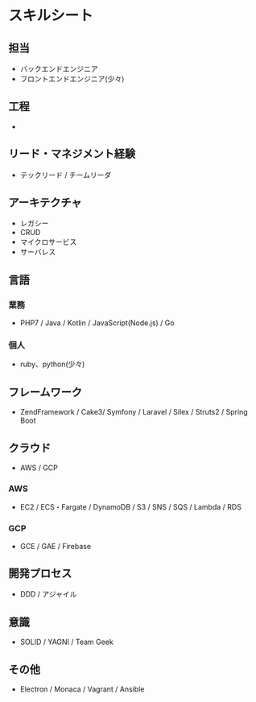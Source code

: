 # スキルシート
## 担当
- バックエンドエンジニア
- フロントエンドエンジニア(少々)
## 工程
- 
## リード・マネジメント経験
- テックリード / チームリーダ
## アーキテクチャ
- レガシー
- CRUD
- マイクロサービス
- サーバレス
## 言語
### 業務
- PHP7 / Java / Kotlin / JavaScript(Node.js) / Go
### 個人
- ruby、python(少々)
## フレームワーク
- ZendFramework / Cake3/ Symfony / Laravel / Silex / Struts2 / Spring Boot
## クラウド
- AWS / GCP
### AWS
- EC2 / ECS・Fargate / DynamoDB / S3 / SNS / SQS / Lambda / RDS
### GCP
- GCE / GAE / Firebase
## 開発プロセス
- DDD / アジャイル
## 意識
- SOLID / YAGNI / Team Geek
## その他
- Electron / Monaca / Vagrant / Ansible
